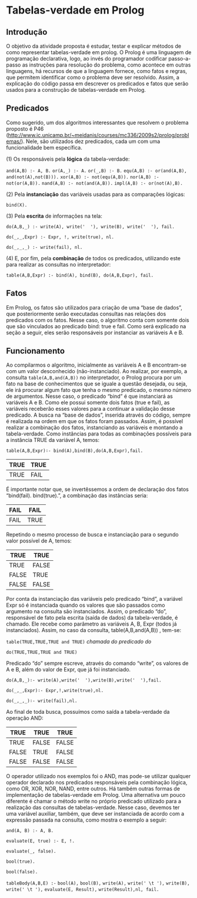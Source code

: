 # Tabelas-verdade em Prolog
 
## Introdução

O objetivo da atividade proposta é estudar, testar e explicar métodos de como representar tabelas-verdade em prolog. O Prolog é uma linguagem de programação declarativa, logo, ao invés do programador codificar passo-a-passo as instruções para resolução do problema, como acontece em outras linguagens, há recursos de que a linguagem fornece, como fatos e regras, que permitem identificar como o problema deve ser resolvido. Assim, a explicação do código passa em descrever os predicados e fatos que serão usados para a construção de tabelas-verdade em Prolog.

## Predicados

Como sugerido, um dos algoritmos interessantes que resolvem o problema proposto é P46 (http://www.ic.unicamp.br/~meidanis/courses/mc336/2009s2/prolog/problemas/). Nele, são utilizados dez predicados, cada um com uma funcionalidade bem específica.

(1) Os responsáveis pela **lógica** da tabela-verdade:

``and(A,B) :- A, B.``
``or(A,_) :- A.``
``or(_,B) :- B.``
``equ(A,B) :- or(and(A,B), and(not(A),not(B))).``
``xor(A,B) :- not(equ(A,B)).``
``nor(A,B) :- not(or(A,B)).``
``nand(A,B) :- not(and(A,B)).``
``impl(A,B) :- or(not(A),B).``

(2) Pela **instanciação** das variáveis usadas para as comparações lógicas: 

``bind(X).``

(3) Pela **escrita** de informações na tela:

``do(A,B,_) :- write(A), write('  '), write(B), write('  '), fail.``

``do(_,_,Expr) :- Expr, !, write(true), nl.``

``do(_,_,_) :- write(fail), nl.``

(4) E, por fim, pela **combinação** de todos os predicados, utilizando este para realizar as consultas no interpretador:

``table(A,B,Expr) :- bind(A), bind(B), do(A,B,Expr), fail.``

## Fatos

Em Prolog, os fatos são utilizados para criação de uma “base de dados”, que posteriormente serão executadas consultas nas relações dos predicados com os fatos. Nesse caso, o algoritmo conta com somente dois que são vinculados ao predicado bind: true e fail. Como será explicado na seção a seguir, eles serão responsáveis por instanciar as variáveis A e B. 

## Funcionamento
Ao compilarmos o algoritmo, inicialmente as variáveis A e B encontram-se com um valor desconhecido (não-instanciado). Ao realizar, por exemplo, a consulta ``table(A,B,and(A,B))`` no interpretador, o Prolog procura por um fato na base de conhecimentos que se iguale a questão desejada, ou seja, ele irá procurar algum fato que tenha o mesmo predicado, o mesmo número de argumentos. Nesse caso, o predicado “bind” é que instanciará as variáveis A e B. Como ele possui somente dois fatos (true e fail), as variáveis receberão esses valores para a continuar a validação desse predicado. A busca na “base de dados”, inserida através do código, sempre é realizada na ordem em que os fatos foram passados. Assim, é possível realizar a combinação dos fatos, instanciando as variáveis e montando a tabela-verdade. Como instâncias para todas as combinações possíveis para a instância TRUE da variável A, temos:

``table(A,B,Expr)∶- bind(A),bind(B),do(A,B,Expr),fail.``

TRUE | TRUE
-- | --
TRUE | FAIL

É importante notar que, se invertêssemos a ordem de declaração dos fatos “bind(fail). bind(true).”, a combinação das instâncias seria:

FAIL | FAIL
-- | --
FAIL | TRUE

Repetindo o mesmo processo de busca e instanciação para o segundo valor possível de A, temos:


TRUE | TRUE
-- | --
TRUE | FALSE
FALSE | TRUE
FALSE | FALSE

Por conta da instanciação das variáveis pelo predicado “bind”, a variável Expr só é instanciada quando os valores que são passados como argumento na consulta são instanciados. Assim, o predicado “do”, responsável de fato pela escrita (saída de dados) da tabela-verdade, é chamado. Ele recebe como parâmetro as variáveis A, B, Expr (todos já instanciados). Assim, no caso da consulta, table(A,B,and(A,B)) , tem-se:

``table(TRUE,TRUE,TRUE and TRUE)`` *chamada do predicado do*

``do(TRUE,TRUE,TRUE and TRUE)``

Predicado “do” sempre escreve, através do comando “write”, os valores de A e B, além do valor de Expr, que já foi instanciado.

``do(A,B,_)∶- write(A),write('  '),write(B),write('  '),fail.``

``do(_,_,Expr)∶- Expr,!,write(true),nl.``

``do(_,_,_)∶- write(fail),nl.``

Ao final de toda busca, possuímos como saída a tabela-verdade da operação AND:

TRUE | TRUE | TRUE
-- | -- | --
TRUE | FALSE | FALSE
FALSE | TRUE | FALSE
FALSE | FALSE | FALSE

O operador utilizado nos exemplos foi o AND, mas pode-se utilizar qualquer operador declarado nos predicados responsáveis pela combinação lógica, como OR, XOR, NOR, NAND, entre outros.
Há também outras formas de implementação de tabelas-verdade em Prolog. Uma alternativa um pouco diferente é chamar o método write no próprio predicado utilizado para a realização das consultas de tabelas-verdade. Nesse caso, devemos ter uma variável auxiliar, também, que deve ser instanciada de acordo com a expressão passada na consulta, como mostra o exemplo a seguir:

``and(A, B) :- A, B.``

``evaluate(E, true) :- E, !.``

``evaluate(_, false).``

``bool(true).``

``bool(false).``

``tableBody(A,B,E) :-``
  ``bool(A),``
  ``bool(B),``
  ``write(A),``
  ``write(' \t '),``
  ``write(B),``
  ``write(' \t '),``
  ``evaluate(E, Result),``
  ``write(Result),nl, fail.``

